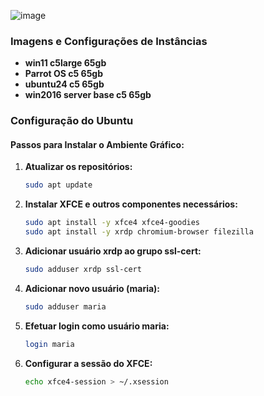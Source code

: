 ![image](https://github.com/pinhers/Ethical-Hacking/assets/145346889/40e3de55-1c76-484c-9af9-4a0b68053ba8)

### Imagens e Configurações de Instâncias

- **win11 c5large 65gb**
- **Parrot OS c5 65gb**
- **ubuntu24 c5 65gb**
- **win2016 server base c5 65gb**

### Configuração do Ubuntu

#### Passos para Instalar o Ambiente Gráfico:

1. **Atualizar os repositórios:**
    ```bash
    sudo apt update
    ```

2. **Instalar XFCE e outros componentes necessários:**
    ```bash
    sudo apt install -y xfce4 xfce4-goodies
    sudo apt install -y xrdp chromium-browser filezilla
    ```

3. **Adicionar usuário xrdp ao grupo ssl-cert:**
    ```bash
    sudo adduser xrdp ssl-cert
    ```

4. **Adicionar novo usuário (maria):**
    ```bash
    sudo adduser maria
    ```

5. **Efetuar login como usuário maria:**
    ```bash
    login maria
    ```

6. **Configurar a sessão do XFCE:**
    ```bash
    echo xfce4-session > ~/.xsession
    ```
